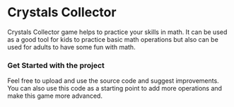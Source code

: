 # Crystals Collector
Crystals Collector game helps to practice your skills in math. It can be used as a good tool for kids to practice basic math operations but also can be used for adults to have some fun with math. 

### Get Started with the project
Feel free to upload and use the source code and suggest improvements. You can also use this code as a starting point to add more operations and make this game more advanced.  
